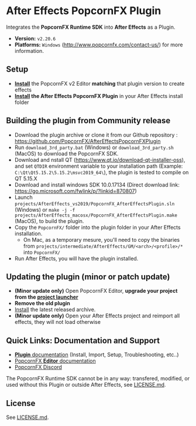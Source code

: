# After Effects PopcornFX Plugin

Integrates the **PopcornFX Runtime SDK** into **After Effects** as a Plugin.
* **Version:** `v2.20.6`
* **Platforms:** `Windows` (http://www.popcornfx.com/contact-us/) for more information.

## Setup

* **[Install](https://wiki.popcornfx.com/index.php?title=Announcements)** the PopcornFX v2 Editor **matching** that plugin version
  to create effects
* **[Install](https://www.popcornfx.com/docs/popcornfx-v2/plugins/after-effects-plugin/plugin-installation/) the After Effects PopcornFX Plugin** in your After Effects install folder

## Building the plugin from Community release
* Download the plugin archive or clone it from our Github repository : https://github.com/PopcornFX/AfterEffectsPopcornFXPlugin
* Run `download_3rd_party.bat` (Windows) or `download_3rd_party.sh` (MacOS) to download the PopcornFX SDK.
* Download and nstall QT (https://www.qt.io/download-qt-installer-oss), and set `QTDIR` environment variable to your installation path (Example: `C:\Qt\Qt5.15.2\5.15.2\msvc2019_64\`), the plugin is tested to compile on QT 5.15.X
* Download and install windows SDK 10.0.17134 (Direct download link: https://go.microsoft.com/fwlink/p/?linkid=870807)
* Launch `projects/AfterEffects_vs2019/PopcornFX_AfterEffectsPlugin.sln` (Windows) or `make -j -f projects/AfterEffects_macosx/PopcornFX_AfterEffectsPlugin.make` (MacOS), to build the plugin.
* Copy the `PopcornFX/` folder into the plugin folder in your After Effects installation.
  * On Mac, as a temporary mesure, you'll need to copy the binaries from `projects/intermediate/AfterEffects/GM/<arch>/<profile>/*` into `PopcornFX/`
* Run After Effects, you will have the plugin installed.

## Updating the plugin (minor or patch update)

* **(Minor update only)** Open PopcornFX Editor, **upgrade your project from the [project launcher](https://www.popcornfx.com/docs/popcornfx-v2/editor/project-launcher/)**
* **Remove the old plugin**
* [Install](https://www.popcornfx.com/docs/popcornfx-v2/plugins/after-effects-plugin/plugin-installation/) the latest released archive.
* **(Minor update only)** Open your After Effects project and reimport all effects, they will not load otherwise

## Quick Links: Documentation and Support

* [**Plugin** documentation](https://www.popcornfx.com/docs/popcornfx-v2/plugins/after-effects-plugin/) (Install, Import, Setup, Troubleshooting, etc..)
* [PopcornFX **Editor** documentation](https://www.popcornfx.com/docs/popcornfx-v2/)
* [PopcornFX Discord](https://discord.gg/4ka27cVrsf)

The PopcornFX Runtime SDK cannot be in any way: transfered, modified, or used
without this Plugin or outside After Effects, see [LICENSE.md](/LICENSE.md).

## License

See [LICENSE.md](/LICENSE.md).
